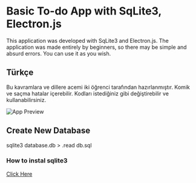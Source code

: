 # Basic To-do App with SqLite3, Electron.js

This application was developed with SqLite3 and Electron.js. The application was made entirely by beginners, so there may be simple and absurd errors. You can use it as you wish.

## Türkçe

Bu kavramlara ve dillere acemi iki öğrenci tarafından hazırlanmıştır. Komik ve saçma hatalar içerebilir. Kodları istediğiniz gibi değiştirebilir ve kullanabilirsiniz.

![App Preview](https://i.imgur.com/dPTEYZe.png)

## Create New Database

sqlite3 database.db > .read db.sql

### How to instal sqlite3 
[Click Here](https://www.tutorialspoint.com/sqlite/sqlite_installation.htm)
